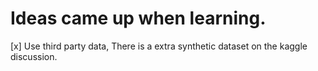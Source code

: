 # Ideas came up when learning.

[x] Use third party data, There is a extra synthetic dataset on the kaggle discussion.
